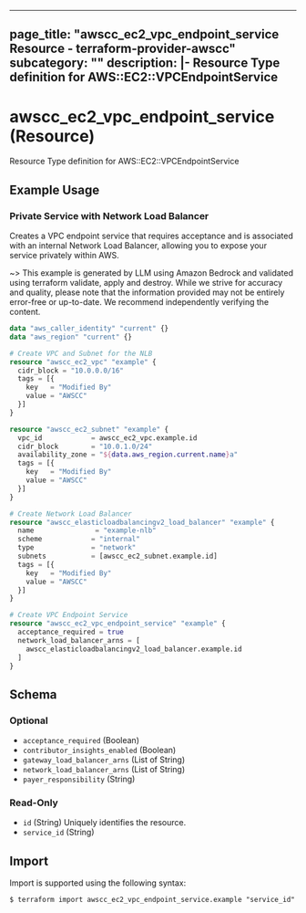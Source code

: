 
---
page_title: "awscc_ec2_vpc_endpoint_service Resource - terraform-provider-awscc"
subcategory: ""
description: |-
  Resource Type definition for AWS::EC2::VPCEndpointService
---

# awscc_ec2_vpc_endpoint_service (Resource)

Resource Type definition for AWS::EC2::VPCEndpointService

## Example Usage

### Private Service with Network Load Balancer

Creates a VPC endpoint service that requires acceptance and is associated with an internal Network Load Balancer, allowing you to expose your service privately within AWS.

~> This example is generated by LLM using Amazon Bedrock and validated using terraform validate, apply and destroy. While we strive for accuracy and quality, please note that the information provided may not be entirely error-free or up-to-date. We recommend independently verifying the content.

```terraform
data "aws_caller_identity" "current" {}
data "aws_region" "current" {}

# Create VPC and Subnet for the NLB
resource "awscc_ec2_vpc" "example" {
  cidr_block = "10.0.0.0/16"
  tags = [{
    key   = "Modified By"
    value = "AWSCC"
  }]
}

resource "awscc_ec2_subnet" "example" {
  vpc_id            = awscc_ec2_vpc.example.id
  cidr_block        = "10.0.1.0/24"
  availability_zone = "${data.aws_region.current.name}a"
  tags = [{
    key   = "Modified By"
    value = "AWSCC"
  }]
}

# Create Network Load Balancer
resource "awscc_elasticloadbalancingv2_load_balancer" "example" {
  name               = "example-nlb"
  scheme            = "internal"
  type              = "network"
  subnets           = [awscc_ec2_subnet.example.id]
  tags = [{
    key   = "Modified By"
    value = "AWSCC"
  }]
}

# Create VPC Endpoint Service
resource "awscc_ec2_vpc_endpoint_service" "example" {
  acceptance_required = true
  network_load_balancer_arns = [
    awscc_elasticloadbalancingv2_load_balancer.example.id
  ]
}
```

<!-- schema generated by tfplugindocs -->
## Schema

### Optional

- `acceptance_required` (Boolean)
- `contributor_insights_enabled` (Boolean)
- `gateway_load_balancer_arns` (List of String)
- `network_load_balancer_arns` (List of String)
- `payer_responsibility` (String)

### Read-Only

- `id` (String) Uniquely identifies the resource.
- `service_id` (String)

## Import

Import is supported using the following syntax:

```shell
$ terraform import awscc_ec2_vpc_endpoint_service.example "service_id"
```
